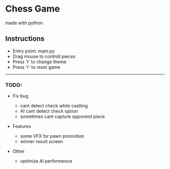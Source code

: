 # Chess Game
made with python

## Instructions
- Entry point: main.py
- Drag mouse to controll pieces
- Press 't' to change theme
- Press 'r' to reset game

-----------------

### TODO:

- Fix bug
    - cant detect check while castling
    - AI cant detect check option
    - sometimes cant capture opponent piece

- Features
    - some VFX for pawn promotion
    - winner result screen

- Other
    - optimize AI performence